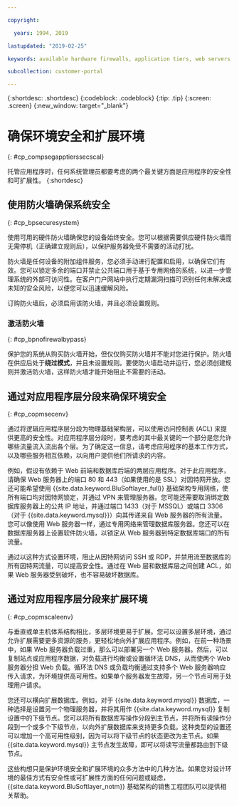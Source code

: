 ```yaml
---

copyright:

  years: 1994, 2019

lastupdated: "2019-02-25"

keywords: available hardware firewalls, application tiers, web servers, securing environment, activating firewall 

subcollection: customer-portal

---
```


{:shortdesc: .shortdesc}
{:codeblock: .codeblock}
{:tip: .tip}
{:screen: .screen}
{:new_window: target="_blank"}

# 确保环境安全和扩展环境
{: #cp_compsegapptierssecscal}

托管应用程序时，任何系统管理员都要考虑的两个最关键方面是应用程序的安全性和可扩展性。
{:shortdesc}

## 使用防火墙确保系统安全
{: #cp_bpsecuresystem}

使用可用的硬件防火墙确保您的设备始终安全。您可以根据需要供应硬件防火墙而无需停机（正确建立规则后），以保护服务器免受不需要的活动打扰。

防火墙是任何设备的附加组件服务，您必须手动进行配置和启用，以确保它们有效。您可以锁定多余的端口并禁止公共端口用于基于专用网络的系统，以进一步管理系统的外部可访问性。在客户门户网站中执行定期漏洞扫描可识别任何未解决或未知的安全风险，以便您可以迅速缓解风险。

订购防火墙后，必须启用该防火墙，并且必须设置规则。

### 激活防火墙
{: #cp_bpnofirewalbypass}

保护您的系统从购买防火墙开始，但仅仅购买防火墙并不能对您进行保护。防火墙在供应后处于**绕过模式**，并且未设置规则。要使防火墙启动并运行，您必须创建规则并激活防火墙，这样防火墙才能开始阻止不需要的活动。


## 通过对应用程序层分段来确保环境安全
{: #cp_copmsecenv}

通过将逻辑应用程序层分段为物理基础架构层，可以使用访问控制表 (ACL) 来提供更高的安全性。对应用程序层分段时，要考虑的其中最关键的一个部分是您允许哪些流量流入流出各个层。为了确定这一信息，请考虑应用程序的基本工作方式，以及哪些服务相互依赖，以向用户提供他们所请求的内容。

例如，假设有依赖于 Web 前端和数据库后端的两层应用程序。对于此应用程序，请确保 Web 服务器上的端口 80 和 443（如果使用的是 SSL）对因特网开放。您还可能希望使用 {{site.data.keyword.BluSoftlayer_full}} 基础架构专用网络，使所有端口均对因特网锁定，并通过 VPN 来管理服务器。您可能还需要取消绑定数据库服务器上的公共 IP 地址，并通过端口 1433（对于 MSSQL）或端口 3306（对于 {{site.data.keyword.mysql}}）向其传递来自 Web 服务器的所有流量。您可以像使用 Web 服务器一样，通过专用网络来管理数据库服务器。您还可以在数据库服务器上设置软件防火墙，以锁定从 Web 服务器到特定数据库端口的所有流量。

通过以这种方式设置环境，阻止从因特网访问 SSH 或 RDP，并禁用流至数据库的所有因特网流量，可以提高安全性。通过在 Web 层和数据库层之间创建 ACL，如果 Web 服务器受到破坏，也不容易破坏数据库。

## 通过对应用程序层分段来扩展环境
{: #cp_copmscaleenv}

与垂直或单主机体系结构相比，多层环境更易于扩展。您可以设置多层环境，通过允许扩展需要更多资源的服务，更轻松地向外扩展应用程序。例如，在前一种场景中，如果 Web 服务器负载过重，那么可以部署另一个 Web 服务器。然后，可以复制站点或应用程序数据，对负载进行均衡或设置循环法 DNS，从而使两个 Web 服务器分担 Web 负载。循环法 DNS 或负载均衡通过支持多个 Web 服务器响应传入请求，为环境提供高可用性。如果单个服务器发生故障，另一个节点可用于处理用户请求。

您还可以横向扩展数据库。例如，对于 {{site.data.keyword.mysql}} 数据库，一种选择是设置另一个物理服务器，并将其用作 {{site.data.keyword.mysql}} 复制设置中的下级节点。您可以将所有数据库写操作分段到主节点，并将所有读操作分段到一个或多个下级节点，以向外扩展数据库来支持更多负载。这种类型的设置还可以增加一个高可用性级别，因为可以将下级节点的状态更改为主节点。如果 {{site.data.keyword.mysql}} 主节点发生故障，即可以将读写流量都路由到下级节点。

这些构想只是保护环境安全和扩展环境的众多方法中的几种方法。如果您对设计环境的最佳方式有安全性或可扩展性方面的任何问题或疑虑，{{site.data.keyword.BluSoftlayer_notm}} 基础架构的销售工程团队可以提供相关帮助。
